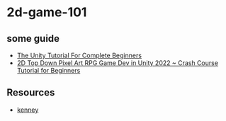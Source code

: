 # 2d-game-101

## some guide

- [The Unity Tutorial For Complete Beginners](https://www.youtube.com/watch?v=XtQMytORBmM)
- [2D Top Down Pixel Art RPG Game Dev in Unity 2022 ~ Crash Course Tutorial for Beginners](https://www.youtube.com/watch?v=7iYWpzL9GkM)

## Resources

- [kenney](https://www.kenney.nl)
